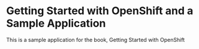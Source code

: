 Getting Started with OpenShift and a Sample Application
========================================================

This is a sample application for the book, Getting Started with OpenShift
